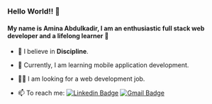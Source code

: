 ### Hello World!! :star_struck:


#### My name is Amina Abdulkadir, I am an enthusiastic full stack web developer and a lifelong learner :star2:

- :muscle: I believe in **Discipline**.

- :iphone: Currently, I am learning mobile application development.

- :woman_technologist: I am looking for a web development job. 


- 📫 To reach me:  [![Linkedin Badge](https://img.shields.io/badge/-Linkedin-4169E1?style=flat-square&logo=Linkedin&logoColor=white&&link=https://www.linkedin.com/in/aminaabdulkadir/)](https://www.linkedin.com/in/aminaabdulkadir/) [![Gmail Badge](https://img.shields.io/badge/-Gmail-c14438?style=flat-square&logo=Gmail&logoColor=white&link=mailto:aminaa.omar7@gmail.com)](mailto:aminaa.omar7@gmail.com)
